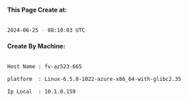 
   
#### This Page Create at:

```bash

2024-06-25 - 08:10:03 UTC

```

#### Create By Machine:

```bash

Host Name : fv-az523-665

platform  : Linux-6.5.0-1022-azure-x86_64-with-glibc2.35

Ip Local  : 10.1.0.159

```

